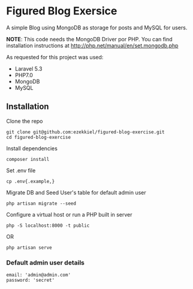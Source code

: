 Figured Blog Exersice
=====================

A simple Blog using MongoDB as storage for posts and MySQL for users.

**NOTE**: This code needs the MongoDB Driver por PHP. You can find installation instructions at http://php.net/manual/en/set.mongodb.php

As requested for this project was used:
 - Laravel 5.3
 - PHP7.0
 - MongoDB
 - MySQL

Installation
------------

Clone the repo
```
git clone git@github.com:ezekkiel/figured-blog-exercise.git
cd figured-blog-exercise
```
Install dependencies
```
composer install
```

Set .env file
```
cp .env{.example,}
```

Migrate DB and Seed User's table for default admin user 
```
php artisan migrate --seed
```

Configure a virtual host or run a PHP built in server
```
php -S localhost:8000 -t public
```
OR
```
php artisan serve
```

### Default admin user details

```
email: 'admin@admin.com'
password: 'secret'
```
